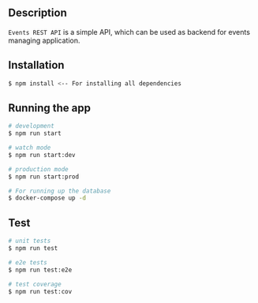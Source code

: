 ## Description

`Events REST API` is a simple API, which can be used as backend for events managing application.

## Installation

```bash
$ npm install <-- For installing all dependencies
```

## Running the app

```bash
# development
$ npm run start

# watch mode
$ npm run start:dev

# production mode
$ npm run start:prod

# For running up the database
$ docker-compose up -d
```

## Test

```bash
# unit tests
$ npm run test

# e2e tests
$ npm run test:e2e

# test coverage
$ npm run test:cov
```

